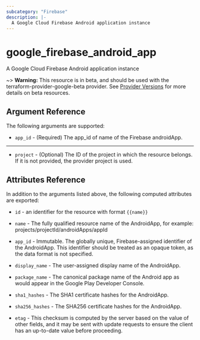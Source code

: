 ```yaml
---
subcategory: "Firebase"
description: |-
  A Google Cloud Firebase Android application instance
---
```


# google_firebase_android_app

A Google Cloud Firebase Android application instance

~> **Warning:** This resource is in beta, and should be used with the terraform-provider-google-beta provider.
See [Provider Versions](https://terraform.io/docs/providers/google/guides/provider_versions.html) for more details on beta resources.


## Argument Reference

The following arguments are supported:


* `app_id` -
  (Required)
  The app_id of name of the Firebase androidApp.


- - -


* `project` - (Optional) The ID of the project in which the resource belongs.
    If it is not provided, the provider project is used.


## Attributes Reference

In addition to the arguments listed above, the following computed attributes are exported:

* `id` - an identifier for the resource with format `{{name}}`

* `name` -
  The fully qualified resource name of the AndroidApp, for example:
  projects/projectId/androidApps/appId

* `app_id` -
  Immutable. The globally unique, Firebase-assigned identifier of the AndroidApp.
  This identifier should be treated as an opaque token, as the data format is not specified.

* `display_name` -
  The user-assigned display name of the AndroidApp.

* `package_name` -
  The canonical package name of the Android app as would appear in the Google Play Developer Console.

* `sha1_hashes` -
  The SHA1 certificate hashes for the AndroidApp.

* `sha256_hashes` -
  The SHA256 certificate hashes for the AndroidApp.

* `etag` -
  This checksum is computed by the server based on the value of other fields, and it may be sent
  with update requests to ensure the client has an up-to-date value before proceeding.
